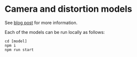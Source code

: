 # Camera and distortion models
See [blog post](https://segments.ai/blog/simulating-cameras-three-js/) for more information.

Each of the models can be run locally as follows:
```
cd [model]
npm i
npm run start
```